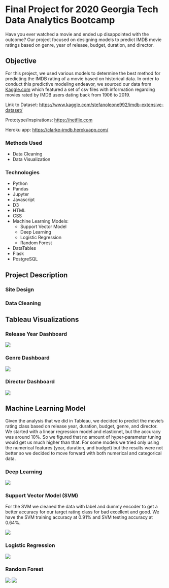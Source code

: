 # Final Project for 2020 Georgia Tech Data Analytics Bootcamp

Have you ever watched a movie and ended up disappointed with the outcome? Our project focused on designing models to predict IMDB movie ratings based on genre, year of release, budget, duration, and director.

## Objective

For this project, we used various models to determine the best method for predicting the IMDB rating of a movie based on historical data. In order to conduct this predictive modeling endeavor, we sourced our data from [Kaggle.com](https://www.kaggle.com/stefanoleone992/imdb-extensive-dataset/) which featured a set of csv files with information regarding movies rated by IMDB users dating back from 1906 to 2019.

Link to Dataset: https://www.kaggle.com/stefanoleone992/imdb-extensive-dataset/

Prototype/Inspirations: https://netflix.com

Heroku app: https://clarke-imdb.herokuapp.com/

### Methods Used
* Data Cleaning
* Data Visualization

### Technologies
* Python
* Pandas
* Jupyter
* Javascript
* D3
* HTML
* CSS
* Machine Learning Models: 
  - Support Vector Model
  - Deep Learning
  - Logistic Regression 
  - Random Forest
* DataTables
* Flask
* PostgreSQL

## Project Description
### Site Design

### Data Cleaning

## Tableau Visualizations
### Release Year Dashboard

![](static/Images/release_year.png)
### Genre Dashboard

![](static/Images/genre_dashboard.png)
### Director Dashboard

![](static/Images/directors_dashboard.png)
## Machine Learning Model

Given the analysis that we did in Tableau, we decided to predict the movie’s rating class based on release year, duration, budget, genre, and director. We started with a linear regression model and elasticnet, but the accuracy was around 10%. So we figured that no amount of hyper-parameter tuning would get us much higher than that. For some models we tried only using the numerical features (year, duration, and budget) but the results were not better so we decided to move forward with both numerical and categorical data.

### Deep Learning

![](static/Images/dl-final.png)

### Support Vector Model (SVM)

For the SVM we cleaned the data with label and dummy encoder to get a better accuracy for our target rating class for bad excellent and good. We have the SVM training accuracy at 0.91% and SVM testing accuracy at 0.64%. 

![](static/Images/svm-final.png)

### Logistic Regression

![](static/Images/lr-final.png)

### Random Forest

![](static/Images/rf-final.png)
![](static/Images/random_forest.png)
